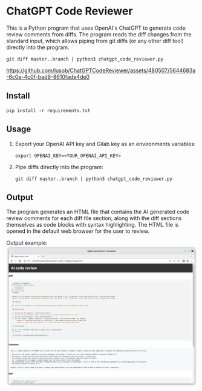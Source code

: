 # ChatGPT Code Reviewer

This is a Python program that uses OpenAI's ChatGPT to generate code review comments from diffs. The program reads the diff changes from the standard input, which allows piping from git diffs (or any other diff tool) directly into the program.

```
git diff master..branch | python3 chatgpt_code_reviewer.py
```


https://github.com/lusob/ChatGPTCodeReviewer/assets/480507/5644683a-6c0e-4c0f-bad9-8610fade4de0


## Install

```
pip install -r requirements.txt
```

## Usage

1. Export your OpenAI API key and Gilab key as an environments variables:

    ```
    export OPENAI_KEY=<YOUR_OPENAI_API_KEY>
    ```

2. Pipe diffs directly into the program:

    ```
    git diff master..branch | python3 chatgpt_code_reviewer.py
    ```

## Output

The program generates an HTML file that contains the AI generated code review comments for each diff file section, along with the diff sections themselves as code blocks with syntax highlighting. The HTML file is opened in the default web browser for the user to review.

Output example:
![image](chatgpt_code_reviewer.png)
